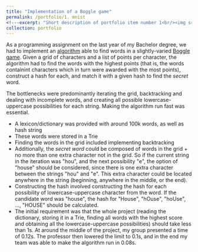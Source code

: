 ```yaml
---
title: "Implementation of a Boggle game"
permalink: /portfolio/1. mnist
<!---excerpt: "Short description of portfolio item number 1<br/><img src='/images/500x300.png'>"--->
collection: portfolio
---
```


As a programming assignment on the last year of my Bachelor degree, we had to implement an [algorithm](https://github.com/anebz/Boggle) able to find words in a slightly-varied [Boggle game](http://www.ultraboardgames.com/boggle/game-rules.php). Given a grid of characters and a list of points per character, the algorithm had to find the words with the highest points (that is, the words containint characters which in turn were awarded with the most points), construct a hash for each, and match it with a given hash to find the *secret* word. 

The bottlenecks were predominantly iterating the grid, backtracking and dealing with incomplete words, and creating all possible lowercase-uppercase possibilities for each string. Making the algorithm run fast was essential. 

* A lexicon/dictionary was provided with around 100k words, as well as hash string
* These words were stored in a Trie
* Finding the words in the grid included implementing backtracking
* Additionally, the *secret word* could be composed of words in the grid + no more than one extra character not in the grid. So if the current string in the iteration was "hou", and the next possibility "e", the option of "house" should be considered, since there is one extra character between the strings "hou" and "e". This extra character could be located anywhere in the string (beginning, anywhere in the middle, or the end).
* Constructing the hash involved constructing the hash for each possibility of lowercase-uppercase character from the word. If the candidate word was "house", the hash for "House", "hOuse", "hoUse", ..., "HOUSE" should be calculated. 
* The initial requirement was that the whole project (reading the dictionary, storing it in a Trie, finding all words with the highest score and obtaining all the lowercase-uppercase possibilities) should take less than 1s. At around the middle of the project, my group presented a time of 0.12s. The professor then lowered the limit to 0.1s, and in the end my team was able to make the algorithm run in 0.08s. 

